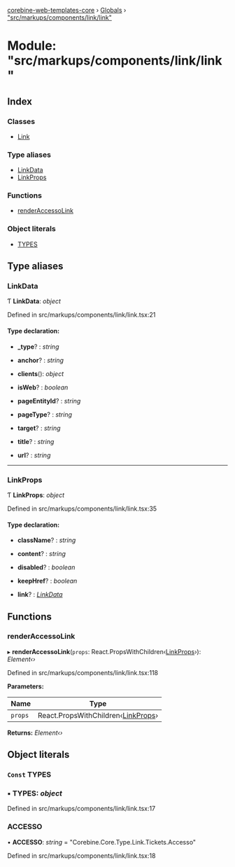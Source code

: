 [corebine-web-templates-core](../README.md) › [Globals](../globals.md) › ["src/markups/components/link/link"](_src_markups_components_link_link_.md)

# Module: "src/markups/components/link/link"

## Index

### Classes

* [Link](../classes/_src_markups_components_link_link_.link.md)

### Type aliases

* [LinkData](_src_markups_components_link_link_.md#linkdata)
* [LinkProps](_src_markups_components_link_link_.md#linkprops)

### Functions

* [renderAccessoLink](_src_markups_components_link_link_.md#renderaccessolink)

### Object literals

* [TYPES](_src_markups_components_link_link_.md#const-types)

## Type aliases

###  LinkData

Ƭ **LinkData**: *object*

Defined in src/markups/components/link/link.tsx:21

#### Type declaration:

* **_type**? : *string*

* **anchor**? : *string*

* **clients**(): *object*

* **isWeb**? : *boolean*

* **pageEntityId**? : *string*

* **pageType**? : *string*

* **target**? : *string*

* **title**? : *string*

* **url**? : *string*

___

###  LinkProps

Ƭ **LinkProps**: *object*

Defined in src/markups/components/link/link.tsx:35

#### Type declaration:

* **className**? : *string*

* **content**? : *string*

* **disabled**? : *boolean*

* **keepHref**? : *boolean*

* **link**? : *[LinkData](_src_markups_components_link_link_.md#linkdata)*

## Functions

###  renderAccessoLink

▸ **renderAccessoLink**(`props`: React.PropsWithChildren‹[LinkProps](_src_markups_components_link_link_.md#linkprops)›): *Element‹›*

Defined in src/markups/components/link/link.tsx:118

**Parameters:**

Name | Type |
------ | ------ |
`props` | React.PropsWithChildren‹[LinkProps](_src_markups_components_link_link_.md#linkprops)› |

**Returns:** *Element‹›*

## Object literals

### `Const` TYPES

### ▪ **TYPES**: *object*

Defined in src/markups/components/link/link.tsx:17

###  ACCESSO

• **ACCESSO**: *string* = "Corebine.Core.Type.Link.Tickets.Accesso"

Defined in src/markups/components/link/link.tsx:18

